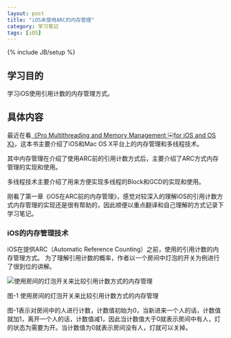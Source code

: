 ```yaml
---
layout: post
title: "iOS未使用ARC的内存管理"
category: 学习笔记
tags: [iOS]
---
```

{% include JB/setup %}

## 学习目的
学习iOS使用引用计数的内存管理方式。

## 具体内容
最近在看[《Pro Multithreading and Memory Management￼for iOS and OS X》](http://www.amazon.com/Pro-Multithreading-Memory-Management-iOS/dp/1430241160)，这本书主要介绍了iOS和Mac OS X平台上的内存管理和多线程技术。
其中内存管理在介绍了使用ARC前的引用计数方式后，主要介绍了ARC方式内存管理的实现和使用。

多线程技术主要介绍了用来方便实现多线程的Block和GCD的实现和使用。

刚看了第一章《iOS在ARC前的内存管理》，感觉对较深入的理解iOS的引用计数方式内存管理的实现还是很有帮助的，因此顺便以重点翻译和自己理解的方式记录下学习笔记。

### iOS的内存管理技术
iOS在提供ARC（Automatic Reference Counting）之前，使用的引用计数的内存管理方式。
为了理解引用计数的概率，作者以一个房间中灯泡的开关为例进行了很到位的讲解。

![使用房间的灯泡开关来比较引用计数方式的内存管理](https://raw.github.com/ilingaohe/ilingaohe.github.com/master/resources/images/2012-08-17-01.png)

图-1 使用房间的灯泡开关来比较引用计数方式的内存管理

图-1表示对房间中的人进行计数，计数值初始为0，当新进来一个人的话，计数值就加1，离开一个人的话，计数值减1，因此当计数值大于0就表示房间中有人，灯的状态为需要为开。当计数值为0就表示房间没有人，灯就可以关掉。



